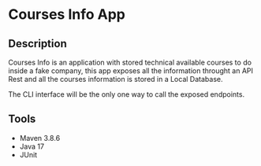 # Courses Info App

## Description
Courses Info is an application with stored technical available courses to do inside a fake company, this app exposes all the information throught an API Rest and all the courses information is stored in a Local Database.

The CLI interface will be the only one way to call the exposed endpoints.

## Tools
- Maven 3.8.6
- Java 17
- JUnit

